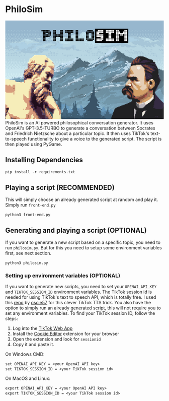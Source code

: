 # PhiloSim

![image](assets/promo/cover.png)
PhiloSim is an AI powered philosophical conversation generator. It uses OpenAI's GPT-3.5-TURBO to generate a conversation between Socrates and Friedrich Nietzsche about a particular topic. It then uses TikTok's text-to-speech functionality to give a voice to the generated script. The script is then played using PyGame.

## Installing Dependencies

```
pip install -r requirements.txt
```

## Playing a script (RECOMMENDED)

This will simply choose an already generated script at random and play it.
Simply run `front-end.py`

```
python3 front-end.py
```

## Generating and playing a script (OPTIONAL)

If you want to generate a new script based on a specific topic, you need to run `philosim.py`. But for this you need to setup some environment variables first, see next section.

```
python3 philosim.py
```

### Setting up environment variables (OPTIONAL)

If you want to generate new scripts, you need to set your `OPENAI_API_KEY` and `TIKTOK_SESSION_ID` environment variables. The TikTok session id is needed for using TikTok's text to speech API, which is totally free. I used this [repo](https://github.com/oscie57/tiktok-voice) by [oscie57](https://github.com/oscie57) for this clever TikTok TTS trick. You also have the option to simply run an already generated script, this will not require you to set any environment variables.
To find your TikTok session ID, follow the steps:

1. Log into the [TikTok Web App](https://www.tiktok.com/)
2. Install the [Cookie Editor](https://cookie-editor.cgagnier.ca/) extension for your browser
3. Open the extension and look for `sessionid`
4. Copy it and paste it.

On Windows CMD:

```
set OPENAI_API_KEY = <your OpenAI API key>
set TIKTOK_SESSION_ID = <your TikTok session id>
```

On MacOS and Linux:

```
export OPENAI_API_KEY = <your OpenAI API key>
export TIKTOK_SESSION_ID = <your TikTok session id>
```
